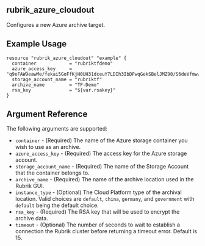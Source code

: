 ## rubrik_azure_cloudout

Configures a new Azure archive target.

## Example Usage

```hcl
resource "rubrik_azure_cloudout" "example" {
  container            = "rubriktfdemo"
  azure_access_key     = "q9eFAW9eawMe/fekai5GoFfKjH0UH31dceuY7LDIh3IbDFwqGekSBelJMZ90/S6deVfmw/TZaiKBk5lw0DXgw=+"
  storage_account_name = "rubriktf"
  archive_name         = "TF-Demo"
  rsa_key              = "${var.rsakey}"
}
```

## Argument Reference

The following arguments are supported:

* `container` - (Required) The name of the Azure storage container you wish to use as an archive.
* `azure_access_key` - (Required) The access key for the Azure storage account.
* `storage_account_name` - (Required) The name of the Storage Account that the container belongs to.
* `archive_name` - (Required) The name of the archive location used in the Rubrik GUI.
* `instance_type` - (Optional) The Cloud Platform type of the archival location. Valid choices are `default`, `china`, `germany`, and `government` with `default` being the default choice.
* `rsa_key` - (Required) The RSA key that will be used to encrypt the archive data.
* `timeout` - (Optional) The number of seconds to wait to establish a connection the Rubrik cluster before returning a timeout error. Default is 15.
